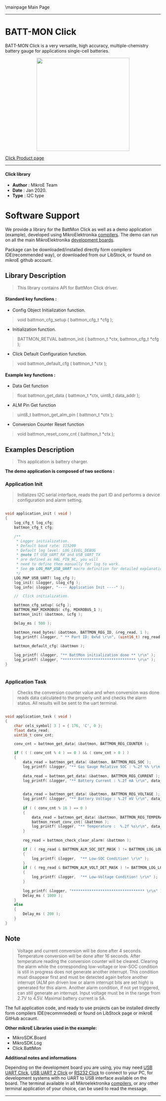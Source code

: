 \mainpage Main Page
 
 

---
# BATT-MON Click

BATT-MON Click is a very versatile, high accuracy, multiple-chemistry battery gauge for applications single-cell batteries.

<p align="center">
  <img src="https://download.mikroe.com/images/click_for_ide/battmon_click.png" height=300px>
</p>

[Click Product page](https://www.mikroe.com/batt-mon-click)

---


#### Click library 

- **Author**        : MikroE Team
- **Date**          : Jan 2020.
- **Type**          : I2C type


# Software Support

We provide a library for the BattMon Click 
as well as a demo application (example), developed using MikroElektronika 
[compilers](https://shop.mikroe.com/compilers). 
The demo can run on all the main MikroElektronika [development boards](https://shop.mikroe.com/development-boards).

Package can be downloaded/installed directly form compilers IDE(recommended way), or downloaded from our LibStock, or found on mikroE github account. 

## Library Description

> This library contains API for BattMon Click driver.

#### Standard key functions :

- Config Object Initialization function.
> void battmon_cfg_setup ( battmon_cfg_t *cfg ); 
 
- Initialization function.
> BATTMON_RETVAL battmon_init ( battmon_t *ctx, battmon_cfg_t *cfg );

- Click Default Configuration function.
> void battmon_default_cfg ( battmon_t *ctx );


#### Example key functions :

- Data Get function
> float battmon_get_data ( battmon_t *ctx, uint8_t data_addr );
 
- ALM Pin Get function
> uint8_t battmon_get_alm_pin ( battmon_t *ctx );

- Conversion Counter Reset function
> void battmon_reset_conv_cnt ( battmon_t *ctx );

## Examples Description

> This application is battery charger.

**The demo application is composed of two sections :**

### Application Init 

> Initializes I2C serial interface, reads the part ID and
> performs a device configuration and alarm setting.

```c

void application_init ( void )
{
    log_cfg_t log_cfg;
    battmon_cfg_t cfg;

    /** 
     * Logger initialization.
     * Default baud rate: 115200
     * Default log level: LOG_LEVEL_DEBUG
     * @note If USB_UART_RX and USB_UART_TX 
     * are defined as HAL_PIN_NC, you will 
     * need to define them manually for log to work. 
     * See @b LOG_MAP_USB_UART macro definition for detailed explanation.
     */
    LOG_MAP_USB_UART( log_cfg );
    log_init( &logger, &log_cfg );
    log_info( &logger, "---- Application Init ----" );

    //  Click initialization.

    battmon_cfg_setup( &cfg );
    BATTMON_MAP_MIKROBUS( cfg, MIKROBUS_1 );
    battmon_init( &battmon, &cfg );

    Delay_ms ( 500 );

    battmon_read_bytes( &battmon, BATTMON_REG_ID, &reg_read, 1 );
    log_printf( &logger, " ** Part ID: 0x%d \r\n", (uint16_t) reg_read );

    battmon_default_cfg( &battmon );
    
    log_printf( &logger, "** BattMon initialization done ** \r\n" );
    log_printf( &logger, "********************************* \r\n" );
}
  
```

### Application Task

> Checks the conversion counter value and when conversion was done
> reads data calculated to the properly unit and checks the alarm status.
> All results will be sent to the uart terminal.

```c

void application_task ( void )
{
    char cels_symbol[ 3 ] = { 176, 'C', 0 };
    float data_read;
    uint16_t conv_cnt;

    conv_cnt = battmon_get_data( &battmon, BATTMON_REG_COUNTER );

    if ( ( ( conv_cnt % 4 ) == 0 ) && ( conv_cnt > 0 ) )
    {
        data_read = battmon_get_data( &battmon, BATTMON_REG_SOC );
        log_printf( &logger, "** Gas Gauge Relative SOC : %.2f %% \r\n ", data_read );
    
        data_read = battmon_get_data( &battmon, BATTMON_REG_CURRENT );
        log_printf( &logger, "** Battery Current : %.2f mA \r\n", data_read );

        
        data_read = battmon_get_data( &battmon, BATTMON_REG_VOLTAGE );
        log_printf( &logger, "** Battery Voltage : %.2f mV \r\n", data_read );
        
        if ( ( conv_cnt % 16 ) == 0 )
        {
            data_read = battmon_get_data( &battmon, BATTMON_REG_TEMPERATURE );
            battmon_reset_conv_cnt( &battmon );
            log_printf( &logger, "** Temperature :  %.2f %s\r\n", data_read, cels_symbol );
        }
        
        reg_read = battmon_check_clear_alarm( &battmon );

        if ( ( reg_read & BATTMON_ALM_SOC_DET_MASK ) != BATTMON_LOG_LOW )
        {
            log_printf( &logger,  "** Low-SOC Condition! \r\n" );
        }
        if ( ( reg_read & BATTMON_ALM_VOLT_DET_MASK ) != BATTMON_LOG_LOW )
        {
            log_printf( &logger,  "** Low-Voltage Condition! \r\n" ); 
        }
        
        log_printf( &logger, "********************************* \r\n" );
        Delay_ms ( 1000 );
    }
    else
    {
        Delay_ms ( 200 );
    }
}

```

## Note

> Voltage and current conversion will be done after 4 seconds.
> Temperature conversion will be done after 16 seconds.
> After temperature reading the conversion counter will be cleared.
> Clearing the alarm while the corresponding low-voltage or low-SOC condition is still in progress 
> does not generate another interrupt. This condition must disappear first and must be detected again 
> before another interrupt (ALM pin driven low or alarm interrupt bits are set high) is generated for this alarm.
> Another alarm condition, if not yet triggered, can still generate an interrupt.
> Input voltage must be in the range from 2.7V to 4.5V.
> Maximal battery current is 5A.

The full application code, and ready to use projects can be  installed directly form compilers IDE(recommneded) or found on LibStock page or mikroE GitHub accaunt.

**Other mikroE Libraries used in the example:** 

- MikroSDK.Board
- MikroSDK.Log
- Click.BattMon

**Additional notes and informations**

Depending on the development board you are using, you may need 
[USB UART Click](https://shop.mikroe.com/usb-uart-click), 
[USB UART 2 Click](https://shop.mikroe.com/usb-uart-2-click) or 
[RS232 Click](https://shop.mikroe.com/rs232-click) to connect to your PC, for 
development systems with no UART to USB interface available on the board. The 
terminal available in all Mikroelektronika 
[compilers](https://shop.mikroe.com/compilers), or any other terminal application 
of your choice, can be used to read the message.



---
